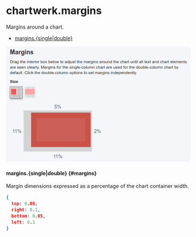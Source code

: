 # chartwerk.margins

Margins around a chart.

- [margins.{single|double}](#margins)

<img src="../img/screenshots/margins.png" class="screenshot" />

#### margins.{single|double} {#margins}

Margin dimensions expressed as a percentage of the chart container width.

```JSON
{
  top: 0.05,
  right: 0.1,
  bottom: 0.05,
  left: 0.1
}
```